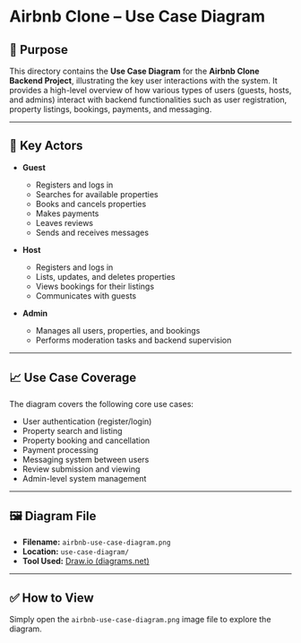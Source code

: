 # Airbnb Clone – Use Case Diagram

## 📌 Purpose

This directory contains the **Use Case Diagram** for the **Airbnb Clone Backend Project**, illustrating the key user interactions with the system. It provides a high-level overview of how various types of users (guests, hosts, and admins) interact with backend functionalities such as user registration, property listings, bookings, payments, and messaging.

---

## 🎯 Key Actors

- **Guest**
  - Registers and logs in
  - Searches for available properties
  - Books and cancels properties
  - Makes payments
  - Leaves reviews
  - Sends and receives messages

- **Host**
  - Registers and logs in
  - Lists, updates, and deletes properties
  - Views bookings for their listings
  - Communicates with guests

- **Admin**
  - Manages all users, properties, and bookings
  - Performs moderation tasks and backend supervision

---

## 📈 Use Case Coverage

The diagram covers the following core use cases:

- User authentication (register/login)
- Property search and listing
- Property booking and cancellation
- Payment processing
- Messaging system between users
- Review submission and viewing
- Admin-level system management

---

## 🖼️ Diagram File

- **Filename:** `airbnb-use-case-diagram.png`
- **Location:** `use-case-diagram/`
- **Tool Used:** [Draw.io (diagrams.net)](https://draw.io)

---

## ✅ How to View

Simply open the `airbnb-use-case-diagram.png` image file to explore the diagram.




